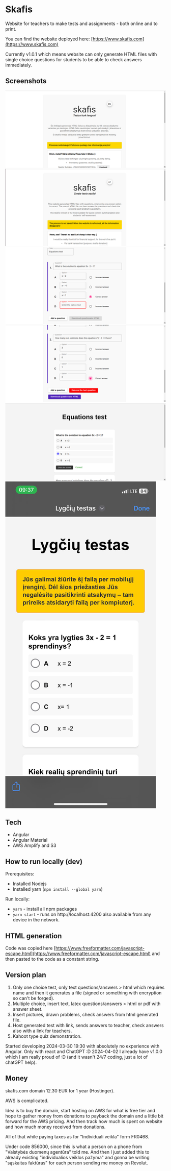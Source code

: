 # Skafis

Website for teachers to make tests and assignments - both online and to print.

You can find the website deployed here: [https://www.skafis.com](https://www.skafis.com)

Currently v1.0.1 which means website can only generate HTML files with single choice questions for students to be able to check answers immediately.

## Screenshots

![SS1](screenshots/ss1.png)
![SS2](screenshots/ss2.png)
![SS3](screenshots/ss3.png)
![SS4](screenshots/ss4.png)
![SS5](screenshots/ss5.png)
![SS6](screenshots/ss6.png)

## Tech

- Angular
- Angular Material
- AWS Amplify and S3

## How to run locally (dev)

Prerequisites:

- Installed Nodejs
- Installed yarn (`npm install --global yarn`)

Run locally:

- `yarn` - install all npm packages
- `yarn start` - runs on http://localhost:4200 also available from any device in the network.

## HTML generation

Code was copied here [https://www.freeformatter.com/javascript-escape.html](https://www.freeformatter.com/javascript-escape.html) and then pasted to the code as a constant string.

## Version plan

1. Only one choice test, only text questions/answers > html which requires name and then it generates a file (signed or something with encryption so can't be forged).
2. Multiple choice, insert text, latex questions/answers > html or pdf with answer sheet.
3. Insert pictures, drawn problems, check answers from html generated file.
4. Host generated test with link, sends answers to teacher, check answers also with a link for teachers.
5. Kahoot type quiz demonstration.

Started developing 2024-03-30 19:30 with absolutely no experience with Angular. Only with react and ChatGPT :D 2024-04-02 I already have v1.0.0 which I am really proud of :D (and it wasn't 24/7 coding, just a lot of chatGPT help).

## Money

skafis.com domain 12.30 EUR for 1 year (Hostinger).

AWS is complicated.

Idea is to buy the domain, start hosting on AWS for what is free tier and hope to gather money from donations to payback the domain and a little bit forward for the AWS pricing. And then track how much is spent on website and how much money received from donations.

All of that while paying taxes as for "Individuali veikla" form FR0468.

Under code 856000, since this is what a person on a phone from "Valstybės duomenų agentūra" told me. And then I just added this to already existing "individualios veiklos pažyma" and gonna be writing "sąskaitas faktūras" for each person sending me money on Revolut.
